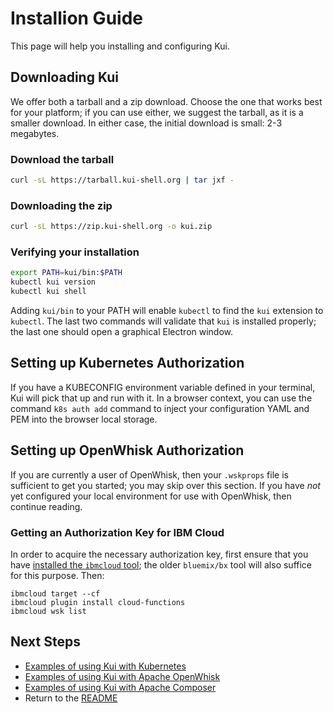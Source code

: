 # Installion Guide

This page will help you installing and configuring Kui. 

## Downloading Kui

We offer both a tarball and a zip download. Choose the one that works
best for your platform; if you can use either, we suggest the tarball,
as it is a smaller download. In either case, the initial download is
small: 2-3 megabytes.

### Download the tarball

```bash
curl -sL https://tarball.kui-shell.org | tar jxf -
```

### Downloading the zip

```bash
curl -sL https://zip.kui-shell.org -o kui.zip
```

### Verifying your installation

```bash
export PATH=kui/bin:$PATH
kubectl kui version
kubectl kui shell
```

Adding `kui/bin` to your PATH will enable `kubectl` to find the `kui`
extension to `kubectl`. The last two commands will validate that `kui`
is installed properly; the last one should open a graphical Electron
window.

## Setting up Kubernetes Authorization

If you have a KUBECONFIG environment variable defined in your
terminal, Kui will pick that up and run with it. In a browser context,
you can use the command `k8s auth add` command to inject your
configuration YAML and PEM into the browser local storage.

## Setting up OpenWhisk Authorization

If you are currently a user of OpenWhisk, then your `.wskprops` file
is sufficient to get you started; you may skip over this section. If
you have *not* yet configured your local environment for use with
OpenWhisk, then continue reading.

### Getting an Authorization Key for IBM Cloud

In order to acquire the necessary authorization key, first ensure that
you have
[installed the `ibmcloud` tool](https://console.bluemix.net/docs/cli/index.html#overview);
the older `bluemix/bx` tool will also suffice for this purpose. Then:

```
ibmcloud target --cf
ibmcloud plugin install cloud-functions
ibmcloud wsk list
```

## Next Steps

- [Examples of using Kui with Kubernetes](./kubernetes.md)
- [Examples of using Kui with Apache OpenWhisk](./openwhisk.md)
- [Examples of using Kui with Apache Composer](./composer.md)
- Return to the [README](../README.md)
